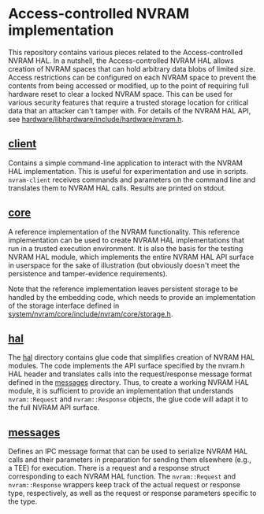 # Access-controlled NVRAM implementation

This repository contains various pieces related to the Access-controlled NVRAM
HAL. In a nutshell, the Access-controlled NVRAM HAL allows creation of NVRAM
spaces that can hold arbitrary data blobs of limited size. Access restrictions
can be configured on each NVRAM space to prevent the contents from being
accessed or modified, up to the point of requiring full hardware reset to clear
a locked NVRAM space. This can be used for various security features that
require a trusted storage location for critical data that an attacker can't
tamper with. For details of the NVRAM HAL API, see
[hardware/libhardware/include/hardware/nvram.h](https://android.googlesource.com/platform/hardware/libhardware/+/master/include/hardware/nvram.h).

## [client](/client)

Contains a simple command-line application to interact with the NVRAM HAL
implementation. This is useful for experimentation and use in scripts.
`nvram-client` receives commands and parameters on the command line and
translates them to NVRAM HAL calls. Results are printed on stdout.

## [core](/core)

A reference implementation of the NVRAM functionality. This reference
implementation can be used to create NVRAM HAL implementations that run in a
trusted execution environment. It is also the basis for the testing NVRAM HAL
module, which implements the entire NVRAM HAL API surface in userspace for the
sake of illustration (but obviously doesn't meet the persistence and
tamper-evidence requirements).

Note that the reference implementation leaves persistent storage to be handled
by the embedding code, which needs to provide an implementation of the storage
interface defined in
[system/nvram/core/include/nvram/core/storage.h](core/include/nvram/core/storage.h).

## [hal](/hal)

The [hal](/hal) directory contains glue code that simplifies creation of NVRAM
HAL modules. The code implements the API surface specified by the nvram.h HAL
header and translates calls into the request/response message format defined in
the [messages](/messages) directory. Thus, to create a working NVRAM HAL module,
it is sufficient to provide an implementation that understands `nvram::Request`
and `nvram::Response` objects, the glue code will adapt it to the full NVRAM API
surface.

## [messages](/messages)

Defines an IPC message format that can be used to serialize NVRAM HAL calls and
their parameters in preparation for sending them elsewhere (e.g., a TEE) for
execution. There is a request and a response struct corresponding to each NVRAM
HAL function. The `nvram::Request` and `nvram::Response` wrappers keep track of
the actual request or response type, respectively, as well as the request or
response parameters specific to the type.
